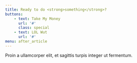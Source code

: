 ```yaml
---
title: Ready to do <strong>something</strong>?
buttons:
    - text: Take My Money
      url: '#'
      class: special
    - text: LOL Wut
      url: '#'  
menu: after_article      
---
```

Proin a ullamcorper elit, et sagittis turpis integer ut fermentum.